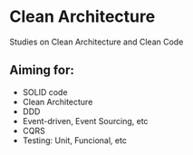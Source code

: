# Clean Architecture
Studies on Clean Architecture and Clean Code

## Aiming for:
- SOLID code
- Clean Architecture
- DDD
- Event-driven, Event Sourcing, etc
- CQRS
- Testing: Unit, Funcional, etc
